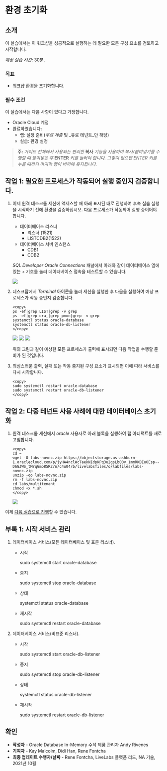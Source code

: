 # 환경 초기화

## 소개

이 실습에서는 이 워크샵을 성공적으로 실행하는 데 필요한 모든 구성 요소를 검토하고 시작합니다.

_예상 실습 시간:_ 30분.

### 목표

*   워크샵 환경을 초기화합니다.

### 필수 조건

이 실습에서는 다음 사항이 있다고 가정합니다.

*   Oracle Cloud 계정
*   완료하였습니다:
    *   랩: 설정 준비(_무료 계층_ 및 _유료 테넌트_만 해당)
    *   실습: 환경 설정

> **주:** _가이드 전체에서 사용되는 편리한_ **복사** _기능을 사용하여 복사/붙여넣기를 수행할 때 붙여넣은 후_ **ENTER** _키를 눌러야 합니다. 그렇지 않으면 ENTER 키를 누를 때까지 마지막 행이 버퍼에 유지됩니다._

## 작업 1: 필요한 프로세스가 작동되어 실행 중인지 검증합니다.

1.  이제 원격 데스크톱 세션에 액세스할 때 아래 표시된 대로 진행하여 후속 실습 실행을 시작하기 전에 환경을 검증하십시오. 다음 프로세스가 작동되어 실행 중이어야 합니다.
    
    *   데이터베이스 리스너
        *   리스너 (1521)
        *   LISTCDB2(1522)
    *   데이터베이스 서버 인스턴스
        *   CDB1
        *   CDB2
    
    _SQL Developer Oracle Connections_ 패널에서 아래와 같이 데이터베이스 옆에 있는 _+_ 기호를 눌러 데이터베이스 접속을 테스트할 수 있습니다.
    
    ![](./images/19c_hol_landing.png " ")
    
2.  데스크탑에서 _Terminal_ 아이콘을 눌러 세션을 실행한 후 다음을 실행하여 예상 프로세스가 작동 중인지 검증합니다.
    
        <copy>
        ps -ef|grep LIST|grep -v grep
        ps -ef|grep ora_|grep pmon|grep -v grep
        systemctl status oracle-database
        systemctl status oracle-db-listener
        </copy>
        
    
    ![](./images/check-pmon-up.png " ") ![](./images/check-db-service-up.png " ") ![](./images/check-dblistner-service-up.png " ")
    
    위의 그림과 같이 예상한 모든 프로세스가 출력에 표시되면 다음 작업을 수행할 준비가 된 것입니다.
    
3.  의심스러운 출력, 실패 또는 작동 중지된 구성 요소가 표시되면 이에 따라 서비스를 다시 시작합니다.
    
        <copy>
        sudo systemctl restart oracle-database
        sudo systemctl restart oracle-db-listener
        </copy>
        

## 작업 2: 다중 테넌트 사용 사례에 대한 데이터베이스 초기화

1.  원격 데스크톱 세션에서 _oracle_ 사용자로 아래 블록을 실행하여 랩 아티팩트를 새로고침합니다.
    
        <copy>
        cd ~
        wget -O labs-novnc.zip https://objectstorage.us-ashburn-1.oraclecloud.com/p/jyHA4nclWcTaekNIdpKPq3u2gsLb00v_1mmRKDIuOEsp--D6GJWS_tMrqGmb85R2/n/c4u04/b/livelabsfiles/o/labfiles/labs-novnc.zip
        unzip -qo labs-novnc.zip
        rm -f labs-novnc.zip
        cd labs/multitenant
        chmod +x *.sh
        </copy>
        
    
    ![](./images/init-multitenant.png " ")
    

이제 [다음 실습으로 진행](#next)할 수 있습니다.

## 부록 1: 시작 서비스 관리

1.  데이터베이스 서비스(모든 데이터베이스 및 표준 리스너).
    
    *   시작
    
        <copy>
        sudo systemctl start oracle-database
        </copy>
        
    
    *   중지
    
        <copy>
        sudo systemctl stop oracle-database
        </copy>
        
    
    *   상태
    
        <copy>
        systemctl status oracle-database
        </copy>
        
    
    *   재시작
    
        <copy>
        sudo systemctl restart oracle-database
        </copy>
        
2.  데이터베이스 서비스(비표준 리스너).
    
    *   시작
    
        <copy>
        sudo systemctl start oracle-db-listener
        </copy>
        
    
    *   중지
    
        <copy>
        sudo systemctl stop oracle-db-listener
        </copy>
        
    
    *   상태
    
        <copy>
        systemctl status oracle-db-listener
        </copy>
        
    
    *   재시작
    
        <copy>
        sudo systemctl restart oracle-db-listener
        </copy>
        

## 확인

*   **작성자** - Oracle Database In-Memory 수석 제품 관리자 Andy Rivenes
*   **기여자** - Kay Malcolm, Didi Han, Rene Fontcha
*   **최종 업데이트 수행자/날짜** - Rene Fontcha, LiveLabs 플랫폼 리드, NA 기술, 2021년 10월